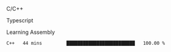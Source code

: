 <p>C/C++</p>
<p> Typescript</p>
<p>Learning Assembly</p>

<!--START_SECTION:waka-->

```text
C++   44 mins         █████████████████████████   100.00 %
```

<!--END_SECTION:waka-->
